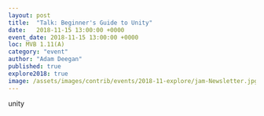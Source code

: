 ```yaml
---
layout: post
title:  "Talk: Beginner's Guide to Unity"
date:   2018-11-15 13:00:00 +0000
event_date: 2018-11-15 13:00:00 +0000
loc: MVB 1.11(A)
category: "event"
author: "Adam Deegan"
published: true
explore2018: true
image: /assets/images/contrib/events/2018-11-explore/jam-Newsletter.jpg
---
```


unity